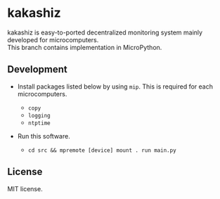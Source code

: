# kakashiz

kakashiz is easy-to-ported decentralized monitoring system mainly developed for microcomputers.\
This branch contains implementation in MicroPython.

## Development

- Install packages listed below by using `mip`. This is required for each microcomputers.
    - `copy`
    - `logging`
    - `ntptime`

- Run this software.
    - `cd src && mpremote [device] mount . run main.py`

## License

MIT license.
